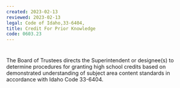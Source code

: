 ```yaml
---
created: 2023-02-13
reviewed: 2023-02-13
legal: Code of Idaho,33-6404,
title: Credit For Prior Knowledge
code: 0603.23
---
```


#  

The Board of Trustees directs the Superintendent or designee(s) to determine procedures for granting high school credits based on demonstrated understanding of subject area content standards in accordance with Idaho Code 33-6404.


